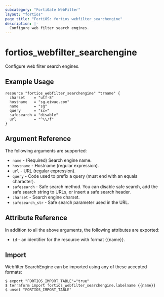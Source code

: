 ```yaml
---
subcategory: "FortiGate WebFilter"
layout: "fortios"
page_title: "FortiOS: fortios_webfilter_searchengine"
description: |-
  Configure web filter search engines.
---
```


# fortios_webfilter_searchengine
Configure web filter search engines.

## Example Usage

```hcl
resource "fortios_webfilter_searchengine" "trname" {
  charset    = "utf-8"
  hostname   = "sg.eiwuc.com"
  name       = "sg"
  query      = "sc="
  safesearch = "disable"
  url        = "^\\/f"
}
```

## Argument Reference


The following arguments are supported:

* `name` - (Required) Search engine name.
* `hostname` - Hostname (regular expression).
* `url` - URL (regular expression).
* `query` - Code used to prefix a query (must end with an equals character).
* `safesearch` - Safe search method. You can disable safe search, add the safe search string to URLs, or insert a safe search header.
* `charset` - Search engine charset.
* `safesearch_str` - Safe search parameter used in the URL.


## Attribute Reference

In addition to all the above arguments, the following attributes are exported:
* `id` - an identifier for the resource with format {{name}}.

## Import

Webfilter SearchEngine can be imported using any of these accepted formats:
```
$ export "FORTIOS_IMPORT_TABLE"="true"
$ terraform import fortios_webfilter_searchengine.labelname {{name}}
$ unset "FORTIOS_IMPORT_TABLE"
```
